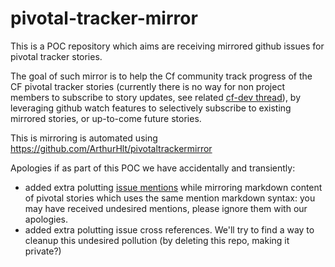 # pivotal-tracker-mirror

This is a POC repository which aims are receiving mirrored github issues for pivotal tracker stories.

The goal of such mirror is to help the Cf community track progress of the CF pivotal tracker stories (currently there is no way for non project members to subscribe to story updates, see related [cf-dev thread](http://cf-dev.70369.x6.nabble.com/cf-dev-FW-issue-tracker-permissions-tt2763.html#a5014)), by leveraging github watch features to selectively subscribe to existing mirrored stories, or up-to-come future stories.

This is mirroring is automated using https://github.com/ArthurHlt/pivotaltrackermirror

Apologies if as part of this POC we have accidentally and transiently:
* added extra polutting [issue mentions](https://github.com/blog/957-introducing-issue-mentions) while mirroring markdown content of pivotal stories which uses the same mention markdown syntax: you may have received undesired mentions, please ignore them with our apologies.
* added extra polutting issue cross references. We'll try to find a way to cleanup this undesired pollution (by deleting this repo, making it private?)

